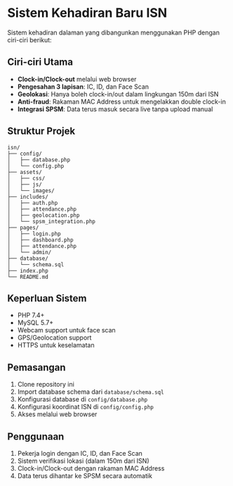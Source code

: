 # Sistem Kehadiran Baru ISN

Sistem kehadiran dalaman yang dibangunkan menggunakan PHP dengan ciri-ciri berikut:

## Ciri-ciri Utama
- **Clock-in/Clock-out** melalui web browser
- **Pengesahan 3 lapisan**: IC, ID, dan Face Scan
- **Geolokasi**: Hanya boleh clock-in/out dalam lingkungan 150m dari ISN
- **Anti-fraud**: Rakaman MAC Address untuk mengelakkan double clock-in
- **Integrasi SPSM**: Data terus masuk secara live tanpa upload manual

## Struktur Projek
```
isn/
├── config/
│   ├── database.php
│   └── config.php
├── assets/
│   ├── css/
│   ├── js/
│   └── images/
├── includes/
│   ├── auth.php
│   ├── attendance.php
│   ├── geolocation.php
│   └── spsm_integration.php
├── pages/
│   ├── login.php
│   ├── dashboard.php
│   ├── attendance.php
│   └── admin/
├── database/
│   └── schema.sql
├── index.php
└── README.md
```

## Keperluan Sistem
- PHP 7.4+
- MySQL 5.7+
- Webcam support untuk face scan
- GPS/Geolocation support
- HTTPS untuk keselamatan

## Pemasangan
1. Clone repository ini
2. Import database schema dari `database/schema.sql`
3. Konfigurasi database di `config/database.php`
4. Konfigurasi koordinat ISN di `config/config.php`
5. Akses melalui web browser

## Penggunaan
1. Pekerja login dengan IC, ID, dan Face Scan
2. Sistem verifikasi lokasi (dalam 150m dari ISN)
3. Clock-in/Clock-out dengan rakaman MAC Address
4. Data terus dihantar ke SPSM secara automatik 
